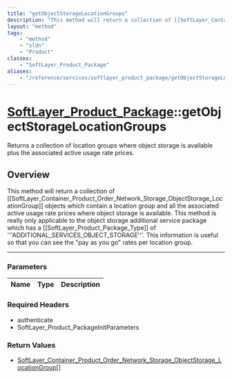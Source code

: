 ```yaml
---
title: "getObjectStorageLocationGroups"
description: "This method will return a collection of [[SoftLayer_Container_Product_Order_Network_Storage_ObjectStorage_LocationGroup]... "
layout: "method"
tags:
    - "method"
    - "sldn"
    - "Product"
classes:
    - "SoftLayer_Product_Package"
aliases:
    - "/reference/services/softlayer_product_package/getObjectStorageLocationGroups"
---
```

# [SoftLayer_Product_Package](/reference/services/SoftLayer_Product_Package)::getObjectStorageLocationGroups

Returns a collection of location groups where object storage is available plus the associated active usage rate prices. 


## Overview 
This method will return a collection of [[SoftLayer_Container_Product_Order_Network_Storage_ObjectStorage_LocationGroup]] objects which contain a location group and all the associated active usage rate prices where object storage is available. This method is really only applicable to the object storage additional service package which has a [[SoftLayer_Product_Package_Type]] of '''ADDITIONAL_SERVICES_OBJECT_STORAGE'''. This information is useful so that you can see the "pay as you go" rates per location group. 

-----

### Parameters 
|Name | Type | Description |
| --- | --- | --- |


### Required Headers
* authenticate
* SoftLayer_Product_PackageInitParameters


### Return Values
* <a href='/reference/datatypes/SoftLayer_Container_Product_Order_Network_Storage_ObjectStorage_LocationGroup'>SoftLayer_Container_Product_Order_Network_Storage_ObjectStorage_LocationGroup[] </a>





